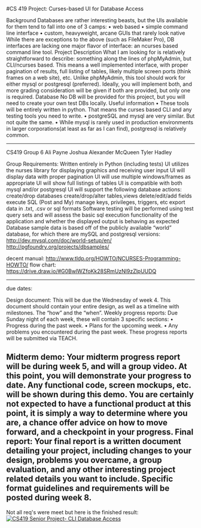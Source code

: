 
#CS 419 Project: Curses-based UI for Database Access


Background
Databases are rather interesting beasts, but the UIs available for them tend to fall into one of 3 camps:
• web based
• simple command line interface
• custom, heavyweight, arcane GUIs that rarely look native
While there are exceptions to the above (such as FileMaker Pro), DB interfaces are lacking one major flavor
of interface: an ncurses based command line tool.
Project Description
What I am looking for is relatively straightforward to describe: something along the lines of phpMyAdmin,
but CLI/ncurses based. This means a well implemented interface, with proper pagination of results, full
listing of tables, likely multiple screen ports (think frames on a web site), etc.
Unlike phpMyAdmin, this tool should work for either mysql or postgresql (preferred). Ideally, you will
implement both, and more grading consideration will be given if both are provided, but only one is required.
Database
No DB will be provided for this project, but you will need to create your own test DBs locally.
Useful information
• These tools will be entirely written in python. That means the curses based CLI and any testing tools
you need to write.
• postgreSQL and mysql are very similar. But not quite the same.
• While mysql is rarely used in production environments in larger corporations(at least as far as I can
find), postgresql is relatively common.

------------------------------------------------------------------

CS419 Group 6
Ali Payne
Joshua Alexander McQueen
Tyler Hadley

Group Requirements: 
Written entirely in Python (including tests)
UI utilizes the nurses library for displaying graphics and receiving user input
UI will display data with proper pagination
UI will use multiple windows/frames as appropriate
UI will show full listings of tables
UI is compatible with both mysql and/or postgresql
UI will support the following database actions:
create/drop databases
create/drop/alter tables,views
delete/edit/add fields
execute SQL (Post and My) 
manage keys, privileges, triggers, etc
export data in .txt, .csv or sql formats
Software testing will be performed using test query sets and will assess the basic sql execution functionality of the application and whether the displayed output is behaving as expected
Database sample data is based off of the publicly available “world” database, 
for which there are mySQL and postgresql versions:
http://dev.mysql.com/doc/world-setup/en/
http://pgfoundry.org/projects/dbsamples/


decent manual: http://www.tldp.org/HOWTO/NCURSES-Programming-HOWTO/
flow chart: https://drive.draw.io/#G0BwlWZfoKk28SRmUzNl9zZlpUUDQ

-------------------------------------------------
due dates: 

Design document:
This will be due the Wednesday of week 4. This document should contain your entire design, as well as a timeline with
milestones. The “how” and the “when”.
Weekly progress reports:
Due Sunday night of each week, these will contain 3 specific sections:
• Progress during the past week.
• Plans for the upcoming week. 
• Any problems you encountered during the past week.
These progress reports will be submitted via TEACH.

Midterm demo:
Your midterm progress report will be during week 5, and will a group video. At this point, you will demonstrate
your progress to date. Any functional code, screen mockups, etc. will be shown during this demo. You are certainly
not expected to have a functional product at this point, it is simply a way to determine where you are, a chance
offer advice on how to move forward, and a checkpoint in your progress.
Final report:
Your final report is a written document detailing your project, including changes to your design, problems you
overcame, a group evaluation, and any other interesting project related details you want to include. Specific
format guidelines and requirements will be posted during week 8. 
-------------------------------------------------

Not all req's were meet but here is the finished result:
[![CS419 Senior Project- CLI Database Access ](http://img.youtube.com/vi/y6F1rs1nkew/0.jpg)](http://www.youtube.com/watch?v=y6F1rs1nkew)


